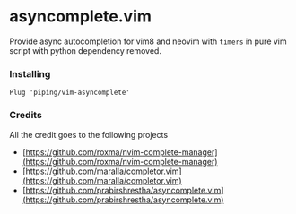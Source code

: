 asyncomplete.vim
================

Provide async autocompletion for vim8 and neovim with `timers` in pure vim script with python dependency removed.

### Installing

```viml
Plug 'piping/vim-asyncomplete'
```
### Credits
All the credit goes to the following projects
* [https://github.com/roxma/nvim-complete-manager](https://github.com/roxma/nvim-complete-manager)
* [https://github.com/maralla/completor.vim](https://github.com/maralla/completor.vim)
* [https://github.com/prabirshrestha/asyncomplete.vim](https://github.com/prabirshrestha/asyncomplete.vim)

